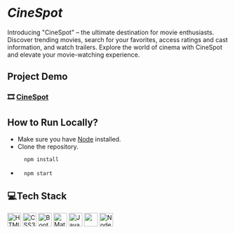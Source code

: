 


# _CineSpot_

Introducing "CineSpot" – the ultimate destination for movie enthusiasts. Discover trending movies, search for your favorites, access ratings and cast information, and watch trailers. Explore the world of cinema with CineSpot and elevate your movie-watching experience.

## Project Demo

### 🎞️ [CineSpot]()




## How to Run Locally?
- Make sure you have [Node](https://nodejs.org/en/download/) installed.
- Clone the repository.
  ```javascript
    npm install
    ```
- 
  ```javascript
    npm start
    ```



## 💻Tech Stack

<a href="https://developer.mozilla.org/en-US/docs/Web/HTML" title="HTML"><img src="https://github.com/get-icon/geticon/raw/master/icons/html-5.svg" alt="HTMl" width="31px" height="31px"></a>
<a href="https://developer.mozilla.org/en-US/docs/Web/CSS" title="CSS3"><img src="https://github.com/get-icon/geticon/raw/master/icons/css-3.svg" alt="CSS3" width="31px" height="31px"></a>
<a href="https://getbootstrap.com/" title="Bootstrap"><img src="https://github.com/get-icon/geticon/raw/master/icons/bootstrap.svg" alt="Bootstrap" width="31px" height="31px"></a>
<a href="https://mui.com/" title="Material UI"><img src="https://github.com/get-icon/geticon/raw/master/icons/material-ui.svg" alt="Material UI" width="31px" height="31px"></a>
<a href="https://developer.mozilla.org/en-US/docs/Web/JavaScript" title="Javascript"><img src="https://github.com/get-icon/geticon/raw/master/icons/javascript.svg" alt="Javascript" width="31px" height="31px"></a>
<a href="https://reactjs.org/" title="React"><img src="https://github.com/get-icon/geticon/raw/master/icons/react.svg" alt="" width="31px" height="31px"></a>
<a href="https://nodejs.org/en/" title="Node JS"><img src="https://github.com/get-icon/geticon/blob/master/icons/nodejs-icon.svg" alt="Node JS" width="31px" height="31px"></a>








